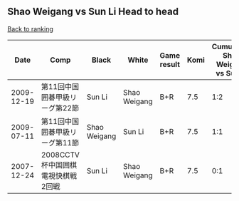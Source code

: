 ## Shao Weigang vs Sun Li Head to head

[Back to ranking](../../index.md)




| **Date** | **Comp** | **Black** | **White** | **Game result** | **Komi** | **Cumulative Shao Weigang vs Sun Li** | **Shao Weigang streak** | **Sun Li streak** | 
| --- | --- | --- | --- | --- | --- | --- | --- | --- |
| 2009-12-19 | 第11回中国囲碁甲級リーグ第22節 | Sun Li | Shao Weigang | B+R | 7.5 | 1:2 | 0 | 1 | 
| 2009-07-11 | 第11回中国囲碁甲級リーグ第11節 | Shao Weigang | Sun Li | B+R | 7.5 | 1:1 | 1 | 0 | 
| 2007-12-24 | 2008CCTV杯中国囲棋電視快棋戦2回戦 | Sun Li | Shao Weigang | B+R | 7.5 | 0:1 | 0 | 1 |




